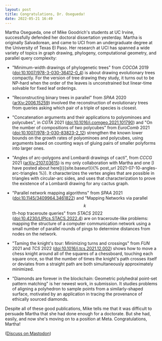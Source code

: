 ```yaml
---
layout: post
title: Congratulations, Dr. Osegueda!
date: 2022-05-21 16:49
---
```

Martha Osegueda, one of Mike Goodrich's students at UC Irvine, successfully defended her doctoral dissertation yesterday. Martha is originally Salvadorean, and came to UCI from an undergraduate degree at the University of Texas El Paso. Her research at UCI has spanned a wide variety of topics in graph drawing, phylogeny, computational geometry, and parallel query complexity:

* "Minimum-width drawings of phylogenetic trees" from _COCOA_ 2019 ([doi:10.1007/978-3-030-36412-0_4](https://doi.org/10.1007/978-3-030-36412-0_4)) is about drawing evolutionary trees compactly. For the version of tree drawing they study, it turns out to be NP-hard when the order of the leaves is unconstrained but linear-time solvable for fixed leaf orderings.

* "Reconstructing binary trees in parallel" from _SPAA_ 2020 ([arXiv:2006.15259](https://arxiv.org/abs/2006.15259)) involved the reconstruction of evolutionary trees from queries asking which pair of a triple of species is closest.

* "Concatenation arguments and their applications to polyominoes and polycubes", in _CGTA_ 2021 ([doi:10.1016/j.comgeo.2021.101790](https://doi.org/10.1016/j.comgeo.2021.101790)) and "On the number of compositions of two polycubes" from _EuroComb_ 2021 ([doi:10.1007/978-3-030-83823-2_12](https://doi.org/10.1007/978-3-030-83823-2_12)) strengthen the known lower bounds on the growth rates of polyominoes and polycubes, using arguments based on counting ways of gluing pairs of smaller polyforms into larger ones.

* "Angles of arc-polygons and Lombardi drawings of cacti", from _CCCG_ 2021 ([arXiv:2107.03615](https://arxiv.org/abs/2107.03615)) is my only collaboration with Martha and one [I have posted about here]({{site.baseurl}}{% post_url 2021-07-10-angles-arc-triangles %}). It characterizes the vertex angles that are possible in triangles with circular-arc sides, and uses that characterization to prove the existence of a Lombardi drawing for any cactus graph.

* "Parallel network mapping algorithms" from _SPAA_ 2021 ([doi:10.1145/3409964.3461822](https://doi.org/10.1145/3409964.3461822)) and "Mapping Networks via parallel $$k$$th-hop traceroute queries" from _STACS_ 2022 ([doi:10.4230/LIPIcs.STACS.2022.4](https://doi.org/10.4230/LIPIcs.STACS.2022.4)) are on traceroute-like problems: mapping the structure of a computer communication network using a small number of parallel rounds of pings to determine distances from nodes on the network.

* "Taming the knight's tour: Minimizing turns and crossings" from _FUN_ 2021 and _TCS_ 2022 ([doi:10.1016/j.tcs.2021.12.002](https://doi.org/10.1016/j.tcs.2021.12.002)) shows how to move a chess knight around all of the squares of a chessboard, touching each square once, so that the number of times the knight's path crosses itself or deviates from a straight path are both simultaneously approximately minimized.

* "Diamonds are forever in the blockchain: Geometric polyhedral point-set pattern matching" is her newest work, in submission. It studies problems of aligning a polyhedron to sample points from a similarly-shaped surface, motivated by an application in tracing the provenance of ethically sourced diamonds.

Despite all of these good publications, Mike tells me that it was difficult to persuade Martha that she had done enough for a doctorate. But she had, easily, and now she's moving on to a position at Meta. Congratulations, Martha!

([Discuss on Mastodon](https://mathstodon.xyz/@11011110/108342653334960089))